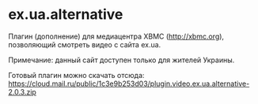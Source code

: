 ex.ua.alternative
=================

Плагин (дополнение) для медиацентра XBMC (http://xbmc.org), позволяющий смотреть видео с сайта ex.ua.

Примечание: данный сайт доступен только для жителей Украины.

Готовый плагин можно скачать отсюда: https://cloud.mail.ru/public/1c3e9b253d03/plugin.video.ex.ua.alternative-2.0.3.zip
